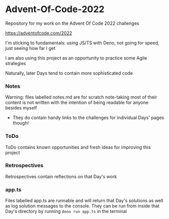 # Advent-Of-Code-2022

Repository for my work on the Advent Of Code 2022 challenges

https://adventofcode.com/2022

I'm sticking to fundamentals: using JS/TS with Deno, not going for speed, just
seeing how far I get

I am also using this project as an opportunity to practice some Agile strategies

Naturally, later Days tend to contain more sophisticated code

### Notes

Warning: files labelled notes.md are for scratch note-taking most of their
content is not written with the intention of being readable for anyone besides
myself

- They do contain handy links to the challenges for individual Days' pages
  though!

### ToDo

ToDo contains known opportunities and fresh ideas for improving this project

### Retrospectives

Retrospectives contain reflections on that Day's work

### app.ts

Files labelled app.ts are runnable and will return that Day's solutions as well
as log solution messages to the console. They can be run from inside that Day's
directory by running `deno run app.ts` in the terminal
